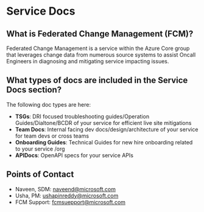 # **Service Docs**

## What is Federated Change Management (FCM)?

Federated Change Management is a service within the Azure Core group that leverages change data from numerous source systems to assist Oncall Engineers in diagnosing and mitigating service impacting issues.

## What types of docs are included in the Service Docs section?

The following doc types are here:

- **TSGs**: DRI focused troubleshooting guides/Operation Guides/Dialtone/BCDR of your service for efficient live site mitigations
- **Team Docs**: Internal facing dev docs/design/architecture of your service for team devs or cross teams
- **Onboarding Guides**: Technical Guides for new hire onboarding related to your service /org
- **APIDocs**: OpenAPI specs for your service APIs

## Points of Contact

- Naveen, SDM: naveend@microsoft.com
- Usha, PM: ushapinreddy@microsoft.com
- FCM Support: fcmsuepport@microsoft.com